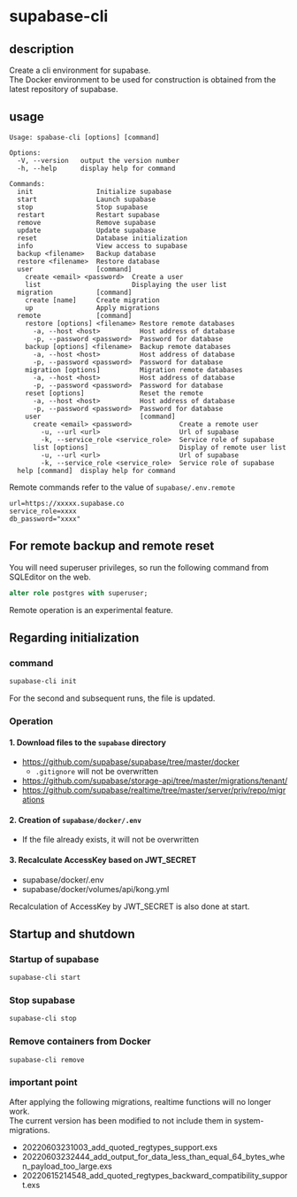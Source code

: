 # supabase-cli

## description

Create a cli environment for supabase.  
The Docker environment to be used for construction is obtained from the latest repository of supabase.

## usage

```
Usage: spabase-cli [options] [command]

Options:
  -V, --version   output the version number
  -h, --help      display help for command

Commands:
  init                Initialize supabase
  start               Launch supabase
  stop                Stop supabase
  restart             Restart supabase
  remove              Remove supabase
  update              Update supabase
  reset               Database initialization
  info                View access to supabase
  backup <filename>   Backup database
  restore <filename>  Restore database
  user                [command]
    create <email> <password>  Create a user
    list                       Displaying the user list
  migration           [command]
    create [name]     Create migration
    up                Apply migrations
  remote              [command]
    restore [options] <filename> Restore remote databases
      -a, --host <host>          Host address of database
      -p, --password <password>  Password for database
    backup [options] <filename>  Backup remote databases
      -a, --host <host>          Host address of database
      -p, --password <password>  Password for database
    migration [options]          Migration remote databases
      -a, --host <host>          Host address of database
      -p, --password <password>  Password for database
    reset [options]              Reset the remote
      -a, --host <host>          Host address of database
      -p, --password <password>  Password for database
    user                         [command]
      create <email> <password>            Create a remote user
        -u, --url <url>                    Url of supabase
        -k, --service_role <service_role>  Service role of supabase
      list [options]                       Display of remote user list
        -u, --url <url>                    Url of supabase
        -k, --service_role <service_role>  Service role of supabase
  help [command]  display help for command
```

Remote commands refer to the value of `supabase/.env.remote`

```env
url=https://xxxxx.supabase.co
service_role=xxxx
db_password="xxxx"
```

## For remote backup and remote reset

You will need superuser privileges, so run the following command from SQLEditor on the web.

```sql
alter role postgres with superuser;
```

Remote operation is an experimental feature.

## Regarding initialization

### command

```sh
supabase-cli init
```

For the second and subsequent runs, the file is updated.

### Operation

#### 1. Download files to the `supabase` directory

- https://github.com/supabase/supabase/tree/master/docker
  - `.gitignore` will not be overwritten
- https://github.com/supabase/storage-api/tree/master/migrations/tenant/
- https://github.com/supabase/realtime/tree/master/server/priv/repo/migrations

#### 2. Creation of `supabase/docker/.env`

- If the file already exists, it will not be overwritten

#### 3. Recalculate AccessKey based on JWT_SECRET

- supabase/docker/.env
- supabase/docker/volumes/api/kong.yml

Recalculation of AccessKey by JWT_SECRET is also done at start.

## Startup and shutdown

### Startup of supabase

```sh
supabase-cli start
```

### Stop supabase

```sh
supabase-cli stop
```

### Remove containers from Docker

```sh
supabase-cli remove
```

### important point

After applying the following migrations, realtime functions will no longer work.  
The current version has been modified to not include them in system-migrations.

- 20220603231003_add_quoted_regtypes_support.exs
- 20220603232444_add_output_for_data_less_than_equal_64_bytes_when_payload_too_large.exs
- 20220615214548_add_quoted_regtypes_backward_compatibility_support.exs
